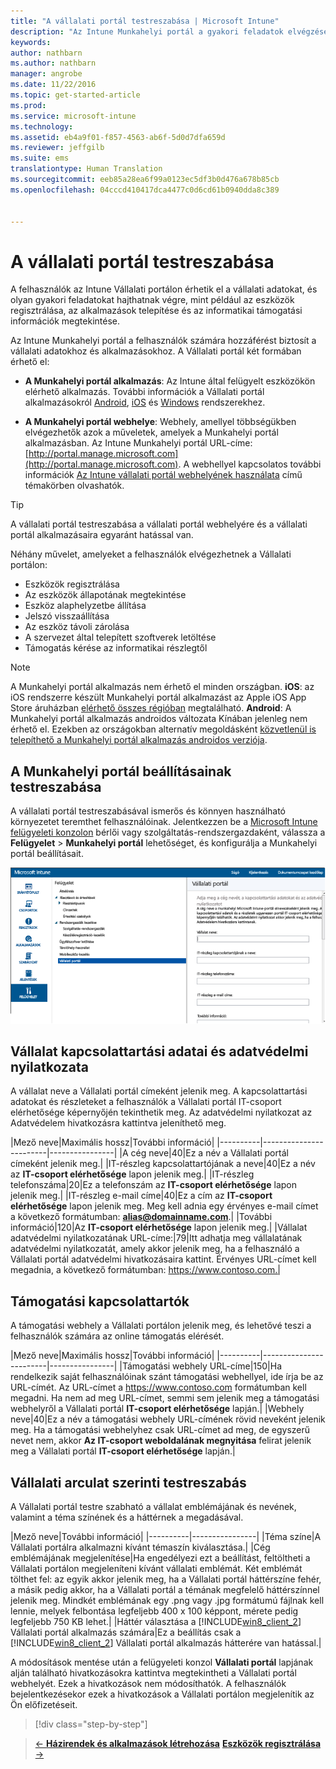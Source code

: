 ```yaml
---
title: "A vállalati portál testreszabása | Microsoft Intune"
description: "Az Intune Munkahelyi portál a gyakori feladatok elvégzését teszi lehetővé a felhasználók számára (például az eszközök regisztrálását, az alkalmazások telepítését és az informatikai osztály adatainak megkeresését)."
keywords: 
author: nathbarn
ms.author: nathbarn
manager: angrobe
ms.date: 11/22/2016
ms.topic: get-started-article
ms.prod: 
ms.service: microsoft-intune
ms.technology: 
ms.assetid: eb4a9f01-f857-4563-ab6f-5d0d7dfa659d
ms.reviewer: jeffgilb
ms.suite: ems
translationtype: Human Translation
ms.sourcegitcommit: eeb85a28ea6f99a0123ec5df3b0d476a678b85cb
ms.openlocfilehash: 04cccd410417dca4477c0d6cd61b0940dda8c389


---
```


# <a name="customize-the-company-portal"></a>A vállalati portál testreszabása
A felhasználók az Intune Vállalati portálon érhetik el a vállalati adatokat, és olyan gyakori feladatokat hajthatnak végre, mint például az eszközök regisztrálása, az alkalmazások telepítése és az informatikai támogatási információk megtekintése.

Az Intune Munkahelyi portál a felhasználók számára hozzáférést biztosít a vállalati adatokhoz és alkalmazásokhoz. A Vállalati portál két formában érhető el:

-   **A Munkahelyi portál alkalmazás**: Az Intune által felügyelt eszközökön elérhető alkalmazás. További információk a Vállalati portál alkalmazásokról [Android](/Intune/EndUser/using-your-android-device-with-intune), [iOS](/Intune/EndUser/using-your-ios-or-mac-os-x-device-with-intune) és [Windows](/Intune/EndUser/using-your-windows-device-with-intune) rendszerekhez.


- **A Munkahelyi portál webhelye**: Webhely, amellyel többségükben elvégezhetők azok a műveletek, amelyek a Munkahelyi portál alkalmazásban. Az Intune Munkahelyi portál URL-címe: [http://portal.manage.microsoft.com](http://portal.manage.microsoft.com). A webhellyel kapcsolatos további információk [Az Intune vállalati portál webhelyének használata](/Intune/EndUser/using-the-intune-company-portal-website) című témakörben olvashatók.

> [!TIP]
> A vállalati portál testreszabása a vállalati portál webhelyére és a vállalati portál alkalmazásaira egyaránt hatással van.

Néhány művelet, amelyeket a felhasználók elvégezhetnek a Vállalati portálon:

-   Eszközök regisztrálása
-   Az eszközök állapotának megtekintése
-   Eszköz alaphelyzetbe állítása
-   Jelszó visszaállítása
-   Az eszköz távoli zárolása
-   A szervezet által telepített szoftverek letöltése
-   Támogatás kérése az informatikai részlegtől

> [!NOTE]
> A Munkahelyi portál alkalmazás nem érhető el minden országban.
> __iOS__: az iOS rendszerre készült Munkahelyi portál alkalmazást az Apple iOS App Store áruházban [elérhető összes régióban](https://go.microsoft.com/fwlink/?linkid=831284) megtalálható.
> __Android__: A Munkahelyi portál alkalmazás androidos változata Kínában jelenleg nem érhető el. Ezekben az országokban alternatív megoldásként [közvetlenül is telepíthető a Munkahelyi portál alkalmazás androidos verziója](https://www.microsoft.com/en-us/download/details.aspx?id=49140).  

## <a name="customize-company-portal-settings"></a>A Munkahelyi portál beállításainak testreszabása
A vállalati portál testreszabásával ismerős és könnyen használható környezetet teremthet felhasználóinak. Jelentkezzen be a [Microsoft Intune felügyeleti konzolon](https://manage.microsoft.com) bérlői vagy szolgáltatás-rendszergazdaként, válassza a **Felügyelet** &gt; **Munkahelyi portál** lehetőséget, és konfigurálja a Munkahelyi portál beállításait.

![admin-console-admin-workspace-comp-portal-settings](./media/companyportal.png)

## <a name="company-contact-information-and-privacy-statement"></a>Vállalat kapcsolattartási adatai és adatvédelmi nyilatkozata
A vállalat neve a Vállalati portál címeként jelenik meg. A kapcsolattartási adatokat és részleteket a felhasználók a Vállalati portál IT-csoport elérhetősége képernyőjén tekinthetik meg. Az adatvédelmi nyilatkozat az Adatvédelem hivatkozásra kattintva jeleníthető meg.

|Mező neve|Maximális hossz|További információ|
    |----------|------------------------|----------------|
    |A cég neve|40|Ez a név a Vállalati portál címeként jelenik meg.|
    |IT-részleg kapcsolattartójának a neve|40|Ez a név az **IT-csoport elérhetősége** lapon jelenik meg.|
    |IT-részleg telefonszáma|20|Ez a telefonszám az **IT-csoport elérhetősége** lapon jelenik meg.|
    |IT-részleg e-mail címe|40|Ez a cím az **IT-csoport elérhetősége** lapon jelenik meg. Meg kell adnia egy érvényes e-mail címet a következő formátumban: **alias@domainname.com**.|
    |További információ|120|Az **IT-csoport elérhetősége** lapon jelenik meg.|
    |Vállalat adatvédelmi nyilatkozatának URL-címe:|79|Itt adhatja meg vállalatának adatvédelmi nyilatkozatát, amely akkor jelenik meg, ha a felhasználó a Vállalati portál adatvédelmi hivatkozásaira kattint. Érvényes URL-címet kell megadnia, a következő formátumban: https://www.contoso.com.|

## <a name="support-contacts"></a>Támogatási kapcsolattartók
A támogatási webhely a Vállalati portálon jelenik meg, és lehetővé teszi a felhasználók számára az online támogatás elérését.

|Mező neve|Maximális hossz|További információ|
    |----------|------------------------|----------------|
    |Támogatási webhely URL-címe|150|Ha rendelkezik saját felhasználóinak szánt támogatási webhellyel, ide írja be az URL-címét. Az URL-címet a https://www.contoso.com formátumban kell megadni. Ha nem ad meg URL-címet, semmi sem jelenik meg a támogatási webhelyről a Vállalati portál **IT-csoport elérhetősége** lapján.|
    |Webhely neve|40|Ez a név a támogatási webhely URL-címének rövid neveként jelenik meg. Ha a támogatási webhelyhez csak URL-címet ad meg, de egyszerű nevet nem, akkor **Az IT-csoport weboldalának megnyitása** felirat jelenik meg a Vállalati portál **IT-csoport elérhetősége** lapján.|

## <a name="company-branding-customization"></a>Vállalati arculat szerinti testreszabás
A Vállalati portál testre szabható a vállalat emblémájának és nevének, valamint a téma színének és a háttérnek a megadásával.

|Mező neve|További információ|
    |----------|----------------|
    |Téma színe|A Vállalati portálra alkalmazni kívánt témaszín kiválasztása.|
    |Cég emblémájának megjelenítése|Ha engedélyezi ezt a beállítást, feltöltheti a Vállalati portálon megjeleníteni kívánt vállalati emblémát. Két emblémát tölthet fel: az egyik akkor jelenik meg, ha a Vállalati portál háttérszíne fehér, a másik pedig akkor, ha a Vállalati portál a témának megfelelő háttérszínnel jelenik meg. Mindkét emblémának egy .png vagy .jpg formátumú fájlnak kell lennie, melyek felbontása legfeljebb 400 x 100 képpont, mérete pedig legfeljebb 750 KB lehet.|
    |Háttér választása a [!INCLUDE[win8_client_2](../includes/win8_client_2_md.md)] Vállalati portál alkalmazás számára|Ez a beállítás csak a [!INCLUDE[win8_client_2](../includes/win8_client_2_md.md)] Vállalati portál alkalmazás hátterére van hatással.|


A módosítások mentése után a felügyeleti konzol **Vállalati portál** lapjának alján található hivatkozásokra kattintva megtekintheti a Vállalati portál webhelyét. Ezek a hivatkozások nem módosíthatók. A felhasználók bejelentkezésekor ezek a hivatkozások a Vállalati portálon megjelenítik az Ön előfizetéseit.

>[!div class="step-by-step"]

>[&larr; **Házirendek és alkalmazások létrehozása**](.\start-with-a-paid-subscription-to-microsoft-intune-step-6.md)       [**Eszközök regisztrálása** &rarr;](.\start-with-a-paid-subscription-to-microsoft-intune-step-8.md)  



<!--HONumber=Dec16_HO2-->


